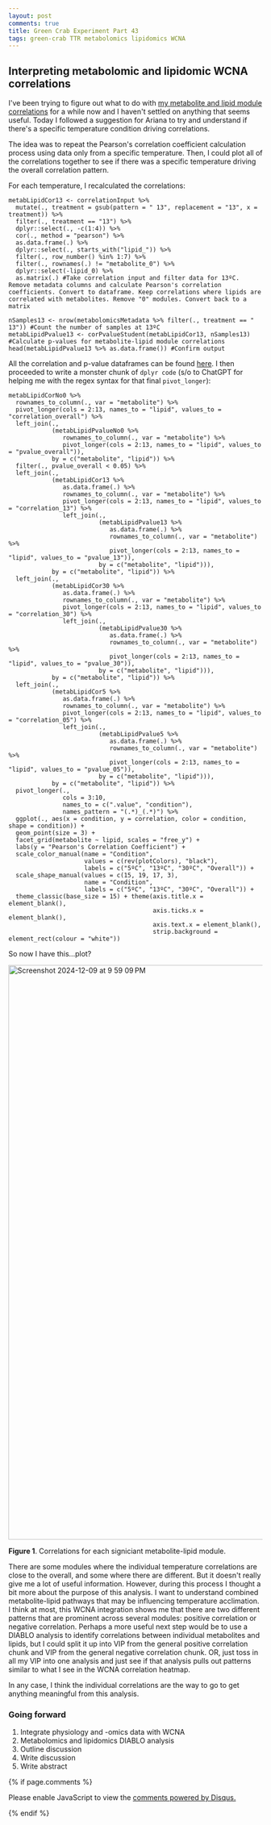 ```yaml
---
layout: post
comments: true
title: Green Crab Experiment Part 43
tags: green-crab TTR metabolomics lipidomics WCNA
---
```


## Interpreting metabolomic and lipidomic WCNA correlations

I've been trying to figure out what to do with [my metabolite and lipid module correlations](https://yaaminiv.github.io/Green-Crab-Experiment-Part39/) for a while now and I haven't settled on anything that seems useful. Today I followed a suggestion for Ariana to try and understand if there's a specific temperature condition driving correlations.

The idea was to repeat the Pearson's correlation coefficient calculation process using data only from a specific temperature. Then, I could plot all of the correlations together to see if there was a specific temperature driving the overall correlation pattern.

For each temperature, I recalculated the correlations:

```
metabLipidCor13 <- correlationInput %>%
  mutate(., treatment = gsub(pattern = " 13", replacement = "13", x = treatment)) %>%
  filter(., treatment == "13") %>%
  dplyr::select(., -c(1:4)) %>%
  cor(., method = "pearson") %>%
  as.data.frame(.) %>%
  dplyr::select(., starts_with("lipid_")) %>%
  filter(., row_number() %in% 1:7) %>%
  filter(., rownames(.) != "metabolite_0") %>%
  dplyr::select(-lipid_0) %>%
  as.matrix(.) #Take correlation input and filter data for 13ºC. Remove metadata columns and calculate Pearson's correlation coefficients. Convert to dataframe. Keep correlations where lipids are correlated with metabolites. Remove "0" modules. Convert back to a matrix

nSamples13 <- nrow(metabolomicsMetadata %>% filter(., treatment == " 13")) #Count the number of samples at 13ºC
metabLipidPvalue13 <- corPvalueStudent(metabLipidCor13, nSamples13) #Calculate p-values for metabolite-lipid module correlations
head(metabLipidPvalue13 %>% as.data.frame()) #Confirm output
```

All the correlation and p-value dataframes can be found [here](https://github.com/yaaminiv/green-crab-metabolomics/tree/main/output/07-integration-analysis). I then proceeded to write a monster chunk of `dplyr code` (s/o to ChatGPT for helping me with the regex syntax for that final `pivot_longer`):

```
metabLipidCorNo0 %>%
  rownames_to_column(., var = "metabolite") %>%
  pivot_longer(cols = 2:13, names_to = "lipid", values_to = "correlation_overall") %>%
  left_join(.,
            (metabLipidPvalueNo0 %>%
               rownames_to_column(., var = "metabolite") %>%
               pivot_longer(cols = 2:13, names_to = "lipid", values_to = "pvalue_overall")),
            by = c("metabolite", "lipid")) %>%
  filter(., pvalue_overall < 0.05) %>%
  left_join(.,
            (metabLipidCor13 %>%
               as.data.frame(.) %>%
               rownames_to_column(., var = "metabolite") %>%
               pivot_longer(cols = 2:13, names_to = "lipid", values_to = "correlation_13") %>%
               left_join(.,
                         (metabLipidPvalue13 %>%
                            as.data.frame(.) %>%
                            rownames_to_column(., var = "metabolite") %>%
                            pivot_longer(cols = 2:13, names_to = "lipid", values_to = "pvalue_13")),
                         by = c("metabolite", "lipid"))),
            by = c("metabolite", "lipid")) %>%
  left_join(.,
            (metabLipidCor30 %>%
               as.data.frame(.) %>%
               rownames_to_column(., var = "metabolite") %>%
               pivot_longer(cols = 2:13, names_to = "lipid", values_to = "correlation_30") %>%
               left_join(.,
                         (metabLipidPvalue30 %>%
                            as.data.frame(.) %>%
                            rownames_to_column(., var = "metabolite") %>%
                            pivot_longer(cols = 2:13, names_to = "lipid", values_to = "pvalue_30")),
                         by = c("metabolite", "lipid"))),
            by = c("metabolite", "lipid")) %>%
  left_join(.,
            (metabLipidCor5 %>%
               as.data.frame(.) %>%
               rownames_to_column(., var = "metabolite") %>%
               pivot_longer(cols = 2:13, names_to = "lipid", values_to = "correlation_05") %>%
               left_join(.,
                         (metabLipidPvalue5 %>%
                            as.data.frame(.) %>%
                            rownames_to_column(., var = "metabolite") %>%
                            pivot_longer(cols = 2:13, names_to = "lipid", values_to = "pvalue_05")),
                         by = c("metabolite", "lipid"))),
            by = c("metabolite", "lipid")) %>%
  pivot_longer(.,
               cols = 3:10,
               names_to = c(".value", "condition"),
               names_pattern = "(.*)_(.*)") %>%
  ggplot(., aes(x = condition, y = correlation, color = condition, shape = condition)) +
  geom_point(size = 3) +
  facet_grid(metabolite ~ lipid, scales = "free_y") +
  labs(y = "Pearson's Correlation Coefficient") +
  scale_color_manual(name = "Condition",
                     values = c(rev(plotColors), "black"),
                     labels = c("5ºC", "13ºC", "30ºC", "Overall")) +
  scale_shape_manual(values = c(15, 19, 17, 3),
                     name = "Condition",
                     labels = c("5ºC", "13ºC", "30ºC", "Overall")) +
  theme_classic(base_size = 15) + theme(axis.title.x = element_blank(),
                                        axis.ticks.x = element_blank(),
                                        axis.text.x = element_blank(),
                                        strip.background = element_rect(colour = "white"))
```

So now I have this...plot?

<img width="1140" alt="Screenshot 2024-12-09 at 9 59 09 PM" src="https://github.com/user-attachments/assets/6ddce609-ea17-4650-8dd9-04aa747951b1">

**Figure 1**. Correlations for each signiciant metabolite-lipid module.

There are some modules where the individual temperature correlations are close to the overall, and some where there are different. But it doesn't really give me a lot of useful information. However, during this process I thought a bit more about the purpose of this analysis. I want to understand combined metabolite-lipid pathways that may be influencing temperature acclimation. I think at most, this WCNA integration shows me that there are two different patterns that are prominent across several modules: positive correlation or negative correlation. Perhaps a more useful next step would be to use a DIABLO analysis to identify correlations between individual metabolites and lipids, but I could split it up into VIP from the general positive correlation chunk and VIP from the general negative correlation chunk. OR, just toss in all my VIP into one analysis and just see if that analysis pulls out patterns similar to what I see in the WCNA correlation heatmap.

In any case, I think the individual correlations are the way to go to get anything meaningful from this analysis.

### Going forward

1. Integrate physiology and -omics data with WCNA
3. Metabolomics and lipidomics DIABLO analysis
4. Outline discussion
5. Write discussion
5. Write abstract

{% if page.comments %}

<div id="disqus_thread"></div>
<script>

/**
*  RECOMMENDED CONFIGURATION VARIABLES: EDIT AND UNCOMMENT THE SECTION BELOW TO INSERT DYNAMIC VALUES FROM YOUR PLATFORM OR CMS.
*  LEARN WHY DEFINING THESE VARIABLES IS IMPORTANT: https://disqus.com/admin/universalcode/#configuration-variables*/
/*
var disqus_config = function () {
this.page.url = PAGE_URL;  // Replace PAGE_URL with your page's canonical URL variable
this.page.identifier = PAGE_IDENTIFIER; // Replace PAGE_IDENTIFIER with your page's unique identifier variable
};
*/
(function() { // DON'T EDIT BELOW THIS LINE
var d = document, s = d.createElement('script');
s.src = 'https://the-responsible-grad-student.disqus.com/embed.js';
s.setAttribute('data-timestamp', +new Date());
(d.head || d.body).appendChild(s);
})();
</script>
<noscript>Please enable JavaScript to view the <a href="https://disqus.com/?ref_noscript">comments powered by Disqus.</a></noscript>

{% endif %}

<script id="dsq-count-scr" src="//the-responsible-grad-student.disqus.com/count.js" async></script>
